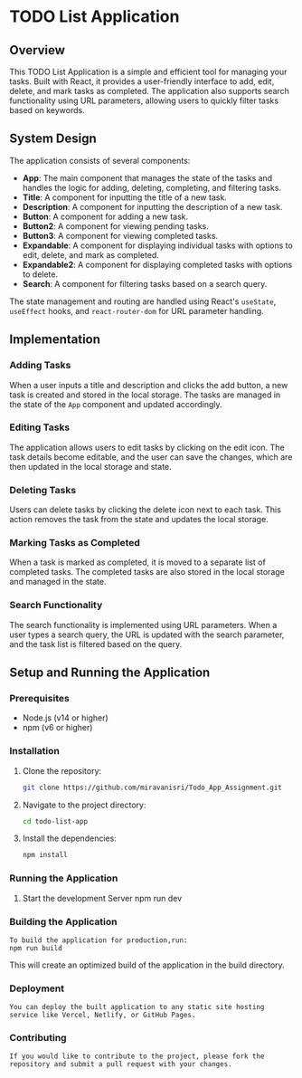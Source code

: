 # TODO List Application

## Overview

This TODO List Application is a simple and efficient tool for managing your tasks. Built with React, it provides a user-friendly interface to add, edit, delete, and mark tasks as completed. The application also supports search functionality using URL parameters, allowing users to quickly filter tasks based on keywords.

## System Design

The application consists of several components:
- **App**: The main component that manages the state of the tasks and handles the logic for adding, deleting, completing, and filtering tasks.
- **Title**: A component for inputting the title of a new task.
- **Description**: A component for inputting the description of a new task.
- **Button**: A component for adding a new task.
- **Button2**: A component for viewing pending tasks.
- **Button3**: A component for viewing completed tasks.
- **Expandable**: A component for displaying individual tasks with options to edit, delete, and mark as completed.
- **Expandable2**: A component for displaying completed tasks with options to delete.
- **Search**: A component for filtering tasks based on a search query.

The state management and routing are handled using React's `useState`, `useEffect` hooks, and `react-router-dom` for URL parameter handling.

## Implementation

### Adding Tasks

When a user inputs a title and description and clicks the add button, a new task is created and stored in the local storage. The tasks are managed in the state of the `App` component and updated accordingly.

### Editing Tasks

The application allows users to edit tasks by clicking on the edit icon. The task details become editable, and the user can save the changes, which are then updated in the local storage and state.

### Deleting Tasks

Users can delete tasks by clicking the delete icon next to each task. This action removes the task from the state and updates the local storage.

### Marking Tasks as Completed

When a task is marked as completed, it is moved to a separate list of completed tasks. The completed tasks are also stored in the local storage and managed in the state.

### Search Functionality

The search functionality is implemented using URL parameters. When a user types a search query, the URL is updated with the search parameter, and the task list is filtered based on the query.

## Setup and Running the Application

### Prerequisites

- Node.js (v14 or higher)
- npm (v6 or higher)

### Installation

1. Clone the repository:
   ```bash
   git clone https://github.com/miravanisri/Todo_App_Assignment.git
2. Navigate to the project directory:
   ```bash
   cd todo-list-app
3. Install the dependencies:
   ```bash
   npm install

### Running the Application
1. Start the development Server
   npm run dev


### Building the Application
    To build the application for production,run:
    npm run build

This will create an optimized build of the application in the build directory.

### Deployment
    You can deploy the built application to any static site hosting service like Vercel, Netlify, or GitHub Pages.

### Contributing
    If you would like to contribute to the project, please fork the repository and submit a pull request with your changes.
